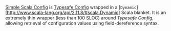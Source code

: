 [Simple Scala Config](https://github.com/ElderResearch/ssc) is [Typesafe Config](https://github.com/typesafehub/config) wrapped in a [`Dynamic`][http://www.scala-lang.org/api/2.11.8/#scala.Dynamic] Scala blanket. It is an extremely thin wrapper (less than 100 SLOC) around _Typesafe Config_, allowing retrieval of configuration values using field-dereference syntax.
